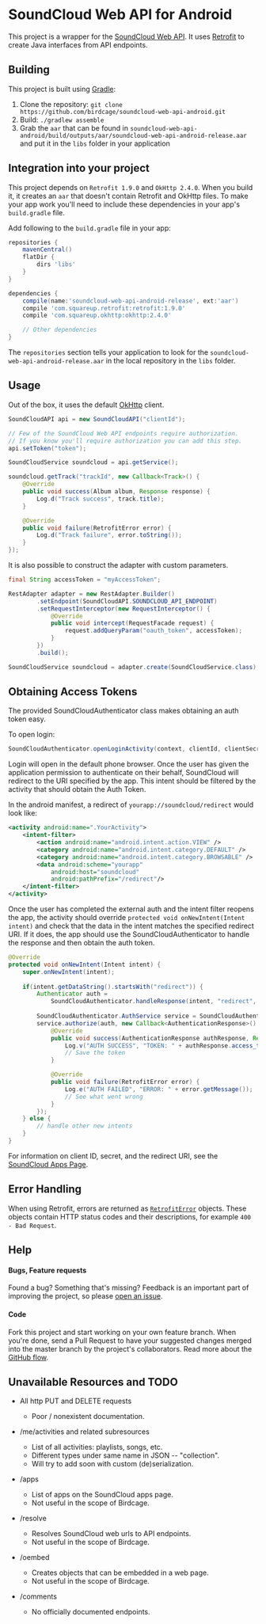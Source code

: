 # SoundCloud Web API for Android

This project is a wrapper for the [SoundCloud Web API](https://developers.soundcloud.com/docs/api/reference). It uses [Retrofit](http://square.github.io/retrofit/) to create Java interfaces from API endpoints.

## Building
This project is built using [Gradle](https://gradle.org/):

1. Clone the repository: `git clone https://github.com/birdcage/soundcloud-web-api-android.git`
2. Build: `./gradlew assemble`
3. Grab the `aar` that can be found in `soundcloud-web-api-android/build/outputs/aar/soundcloud-web-api-android-release.aar` and put it in the `libs` folder in your application

## Integration into your project

This project depends on `Retrofit 1.9.0` and `OkHttp 2.4.0`. When you build it, it creates an `aar` that doesn't contain Retrofit and OkHttp files. To make your app work you'll need to include these dependencies in your app's `build.gradle` file.

Add following to the `build.gradle` file in your app:

```groovy
repositories {
    mavenCentral()
    flatDir {
        dirs 'libs'
    }
}

dependencies {
    compile(name:'soundcloud-web-api-android-release', ext:'aar')
    compile 'com.squareup.retrofit:retrofit:1.9.0'
    compile 'com.squareup.okhttp:okhttp:2.4.0'

    // Other dependencies
}
```

The `repositories` section tells your application to look for the `soundcloud-web-api-android-release.aar`
in the local repository in the `libs` folder.



## Usage

Out of the box, it uses the default [OkHttp](http://square.github.io/okhttp/) client.

```java
SoundCloudAPI api = new SoundCloudAPI("clientId");

// Few of the SoundCloud Web API endpoints require authorization.
// If you know you'll require authorization you can add this step.
api.setToken("token");

SoundCloudService soundcloud = api.getService();

soundcloud.getTrack("trackId", new Callback<Track>() {
    @Override
    public void success(Album album, Response response) {
        Log.d("Track success", track.title);
    }

    @Override
    public void failure(RetrofitError error) {
        Log.d("Track failure", error.toString());
    }
});
```

It is also possible to construct the adapter with custom parameters.

```java
final String accessToken = "myAccessToken";

RestAdapter adapter = new RestAdapter.Builder()
        .setEndpoint(SoundCloudAPI.SOUNDCLOUD_API_ENDPOINT)
        .setRequestInterceptor(new RequestInterceptor() {
            @Override
            public void intercept(RequestFacade request) {
                request.addQueryParam("oauth_token", accessToken);
            }
        })
        .build();

SoundCloudService soundcloud = adapter.create(SoundCloudService.class);
```

## Obtaining Access Tokens

The provided SoundCloudAuthenticator class makes obtaining an auth token easy.

To open login:

```java
SoundCloudAuthenticator.openLoginActivity(context, clientId, clientSecret);
```
Login will open in the default phone browser. Once the user has given the application permission to authenticate on their behalf, SoundCloud will redirect to the URI specified by the app. This intent should be filtered by the activity that should obtain the Auth Token.

In the android manifest, a redirect of `yourapp://soundcloud/redirect` would look like:

```xml
<activity android:name=".YourActivity">
    <intent-filter>
        <action android:name="android.intent.action.VIEW" />
        <category android:name="android.intent.category.DEFAULT" />
        <category android:name="android.intent.category.BROWSABLE" />
        <data android:scheme="yourapp" 
            android:host="soundcloud" 
            android:pathPrefix="/redirect"/>
    </intent-filter>
</activity>
```

Once the user has completed the external auth and the intent filter reopens the app, the activity should override `protected void onNewIntent(Intent intent)` and check that the data in the intent matches the specified redirect URI. If it does, the app should use the SoundCloudAuthenticator to handle the response and then obtain the auth token.

```java
@Override
protected void onNewIntent(Intent intent) {
    super.onNewIntent(intent);
    
    if(intent.getDataString().startsWith("redirect")) {
        Authenticator auth = 
            SoundCloudAuthenticator.handleResponse(intent, "redirect", "clientId", "secret"); 
            
        SoundCloudAuthenticator.AuthService service = SoundCloudAuthenticator.getAuthService();
        service.authorize(auth, new Callback<AuthenticationResponse>() {
            @Override
            public void success(AuthenticationResponse authResponse, Response response) {
                Log.v("AUTH SUCCESS", "TOKEN: " + authResponse.access_token);
                // Save the token
            }

            @Override 
            public void failure(RetrofitError error) {
                Log.e("AUTH FAILED", "ERROR: " + error.getMessage());
                // See what went wrong
            }
        });
    } else {
        // handle other new intents    
    }
}
```

For information on client ID, secret, and the redirect URI, see the [SoundCloud Apps Page](http://soundcloud.com/you/apps). 

## Error Handling

When using Retrofit, errors are returned as [`RetrofitError`](http://square.github.io/retrofit/javadoc/retrofit/RetrofitError.html) objects. These objects contain HTTP status codes and their descriptions, for example `400 - Bad Request`.

## Help

#### Bugs, Feature requests
Found a bug? Something that's missing? Feedback is an important part of improving the project, so please [open an issue](https://github.com/birdcage/soundcloud-web-api-android/issues).

#### Code
Fork this project and start working on your own feature branch. When you're done, send a Pull Request to have your suggested changes merged into the master branch by the project's collaborators. Read more about the [GitHub flow](https://guides.github.com/introduction/flow/).

## Unavailable Resources and TODO

- All http PUT and DELETE requests
  - Poor / nonexistent documentation.
  
- /me/activities and related subresources
  - List of all activities: playlists, songs, etc.
  - Different types under same name in JSON -- "collection".
  - Will try to add soon with custom (de)serialization.
  
- /apps
  - List of apps on the SoundCloud apps page.
  - Not useful in the scope of Birdcage.
  
- /resolve
  - Resolves SoundCloud web urls to API endpoints.
  - Not useful in the scope of Birdcage.
  
- /oembed
  - Creates objects that can be embedded in a web page.
  - Not useful in the scope of Birdcage.
  
- /comments
  - No officially documented endpoints.